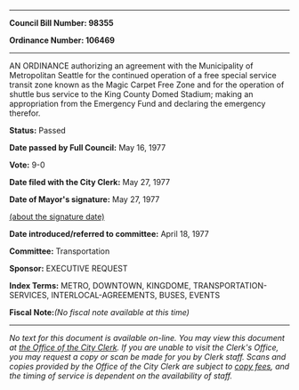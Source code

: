 

********

**Council Bill Number: 98355**
   
**Ordinance Number: 106469**
********

 AN ORDINANCE authorizing an agreement with the Municipality of Metropolitan Seattle for the continued operation of a free special service transit zone known as the Magic Carpet Free Zone and for the operation of shuttle bus service to the King County Domed Stadium; making an appropriation from the Emergency Fund and declaring the emergency therefor.

**Status:** Passed
   
**Date passed by Full Council:** May 16, 1977
   
**Vote:** 9-0
   
**Date filed with the City Clerk:** May 27, 1977
   
**Date of Mayor's signature:** May 27, 1977
   
[(about the signature date)](/~public/approvaldate.htm)
   
   
   
**Date introduced/referred to committee:** April 18, 1977
   
**Committee:** Transportation
   
**Sponsor:** EXECUTIVE REQUEST
   
   
**Index Terms:** METRO, DOWNTOWN, KINGDOME, TRANSPORTATION-SERVICES, INTERLOCAL-AGREEMENTS, BUSES, EVENTS

**Fiscal Note:**_(No fiscal note available at this time)_
********

_No text for this document is available on-line. You may view this document at [the Office of the City Clerk](http://www.seattle.gov/leg/clerk/contactUs.htm). If you are unable to visit the Clerk's Office, you may request a copy or scan be made for you by Clerk staff. Scans and copies provided by the Office of the City Clerk are subject to [copy fees](http://clerk.seattle.gov/~public/clerkfees.htm), and the timing of service is dependent on the availability of staff._

